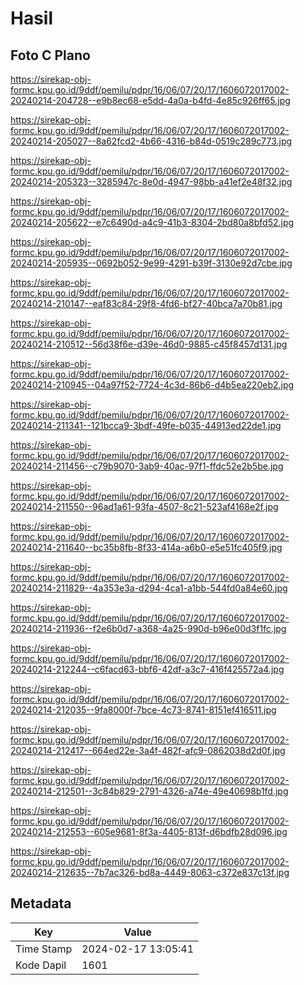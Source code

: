 # Hasil

## Foto C Plano

https://sirekap-obj-formc.kpu.go.id/9ddf/pemilu/pdpr/16/06/07/20/17/1606072017002-20240214-204728--e9b8ec68-e5dd-4a0a-b4fd-4e85c926ff65.jpg

https://sirekap-obj-formc.kpu.go.id/9ddf/pemilu/pdpr/16/06/07/20/17/1606072017002-20240214-205027--8a62fcd2-4b66-4316-b84d-0519c289c773.jpg

https://sirekap-obj-formc.kpu.go.id/9ddf/pemilu/pdpr/16/06/07/20/17/1606072017002-20240214-205323--3285947c-8e0d-4947-98bb-a41ef2e48f32.jpg

https://sirekap-obj-formc.kpu.go.id/9ddf/pemilu/pdpr/16/06/07/20/17/1606072017002-20240214-205622--e7c6490d-a4c9-41b3-8304-2bd80a8bfd52.jpg

https://sirekap-obj-formc.kpu.go.id/9ddf/pemilu/pdpr/16/06/07/20/17/1606072017002-20240214-205935--0692b052-9e99-4291-b39f-3130e92d7cbe.jpg

https://sirekap-obj-formc.kpu.go.id/9ddf/pemilu/pdpr/16/06/07/20/17/1606072017002-20240214-210147--eaf83c84-29f8-4fd6-bf27-40bca7a70b81.jpg

https://sirekap-obj-formc.kpu.go.id/9ddf/pemilu/pdpr/16/06/07/20/17/1606072017002-20240214-210512--56d38f6e-d39e-46d0-9885-c45f8457d131.jpg

https://sirekap-obj-formc.kpu.go.id/9ddf/pemilu/pdpr/16/06/07/20/17/1606072017002-20240214-210945--04a97f52-7724-4c3d-86b6-d4b5ea220eb2.jpg

https://sirekap-obj-formc.kpu.go.id/9ddf/pemilu/pdpr/16/06/07/20/17/1606072017002-20240214-211341--121bcca9-3bdf-49fe-b035-44913ed22de1.jpg

https://sirekap-obj-formc.kpu.go.id/9ddf/pemilu/pdpr/16/06/07/20/17/1606072017002-20240214-211456--c79b9070-3ab9-40ac-97f1-ffdc52e2b5be.jpg

https://sirekap-obj-formc.kpu.go.id/9ddf/pemilu/pdpr/16/06/07/20/17/1606072017002-20240214-211550--96ad1a61-93fa-4507-8c21-523af4168e2f.jpg

https://sirekap-obj-formc.kpu.go.id/9ddf/pemilu/pdpr/16/06/07/20/17/1606072017002-20240214-211640--bc35b8fb-8f33-414a-a6b0-e5e51fc405f9.jpg

https://sirekap-obj-formc.kpu.go.id/9ddf/pemilu/pdpr/16/06/07/20/17/1606072017002-20240214-211829--4a353e3a-d294-4ca1-a1bb-544fd0a84e60.jpg

https://sirekap-obj-formc.kpu.go.id/9ddf/pemilu/pdpr/16/06/07/20/17/1606072017002-20240214-211936--f2e6b0d7-a368-4a25-990d-b96e00d3f1fc.jpg

https://sirekap-obj-formc.kpu.go.id/9ddf/pemilu/pdpr/16/06/07/20/17/1606072017002-20240214-212244--c6facd63-bbf6-42df-a3c7-416f425572a4.jpg

https://sirekap-obj-formc.kpu.go.id/9ddf/pemilu/pdpr/16/06/07/20/17/1606072017002-20240214-212035--9fa8000f-7bce-4c73-8741-8151ef416511.jpg

https://sirekap-obj-formc.kpu.go.id/9ddf/pemilu/pdpr/16/06/07/20/17/1606072017002-20240214-212417--664ed22e-3a4f-482f-afc9-0862038d2d0f.jpg

https://sirekap-obj-formc.kpu.go.id/9ddf/pemilu/pdpr/16/06/07/20/17/1606072017002-20240214-212501--3c84b829-2791-4326-a74e-49e40698b1fd.jpg

https://sirekap-obj-formc.kpu.go.id/9ddf/pemilu/pdpr/16/06/07/20/17/1606072017002-20240214-212553--605e9681-8f3a-4405-813f-d6bdfb28d096.jpg

https://sirekap-obj-formc.kpu.go.id/9ddf/pemilu/pdpr/16/06/07/20/17/1606072017002-20240214-212635--7b7ac326-bd8a-4449-8063-c372e837c13f.jpg


## Metadata

| Key        | Value               |
| ---------- | ------------------- |
| Time Stamp | 2024-02-17 13:05:41 |
| Kode Dapil | 1601                |



